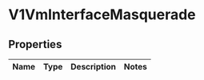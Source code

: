 # V1VmInterfaceMasquerade

## Properties
Name | Type | Description | Notes
------------ | ------------- | ------------- | -------------

